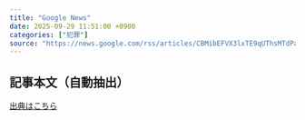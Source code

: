 ```yaml
---
title: "Google News"
date: 2025-09-29 11:51:00 +0900
categories: ["犯罪"]
source: "https://news.google.com/rss/articles/CBMibEFVX3lxTE9qUThsMTdPakNsR2J6dGZ3R1VYRjR4ZWhoLTVMSFhZNWc1SEZIZ3NtWnF2Tl9WVEZnYUhzbTBxalRQdnd5UzI1cWZSVHo1U0tFUU12RVM3SWVUZEEtREpIY2tjaFZtMUVCMGI0OA?oc=5"
---
```


## 記事本文（自動抽出）
<body class="y0K44d EA71Tc" id="readabilityBody"></body>

[出典はこちら](https://news.google.com/rss/articles/CBMibEFVX3lxTE9qUThsMTdPakNsR2J6dGZ3R1VYRjR4ZWhoLTVMSFhZNWc1SEZIZ3NtWnF2Tl9WVEZnYUhzbTBxalRQdnd5UzI1cWZSVHo1U0tFUU12RVM3SWVUZEEtREpIY2tjaFZtMUVCMGI0OA?oc=5)
